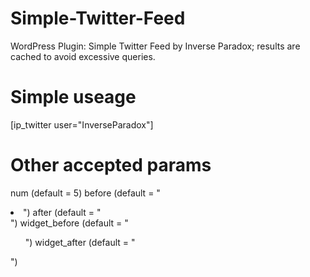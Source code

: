 Simple-Twitter-Feed
===================

WordPress Plugin: Simple Twitter Feed by Inverse Paradox; results are cached to avoid excessive queries.

# Simple useage
[ip_twitter user="InverseParadox"]

# Other accepted params
 num (default = 5)
 before (default = "<li>")
 after (default = "</li>")
 widget_before (default = "<ul>")
 widget_after (default = "</ul>")
